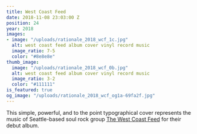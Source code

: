 ```yaml
---
title: West Coast Feed
date: 2018-11-08 23:03:00 Z
position: 24
year: 2018
images:
- image: "/uploads/rationale_2018_wcf_1c.jpg"
  alt: west coast feed album cover vinyl record music
  image_ratio: 7-5
  color: "#8e8e8e"
thumb_image:
  image: "/uploads/rationale_2018_wcf_0b.jpg"
  alt: west coast feed album cover vinyl record music
  image_ratio: 3-2
  color: "#111111"
is_featured: true
og_image: "/uploads/rationale_2018_wcf_og1a-69fa2f.jpg"
---
```


This simple, powerful, and to the point typographical cover represents the music of Seattle-based soul rock group [The West Coast Feed](http://www.thewestcoastfeed.com/) for their debut album.